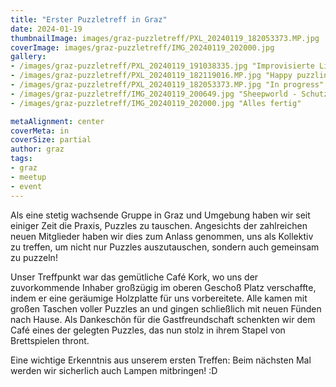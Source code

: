 ```yaml
---
title: "Erster Puzzletreff in Graz"
date: 2024-01-19
thumbnailImage: images/graz-puzzletreff/PXL_20240119_182053373.MP.jpg
coverImage: images/graz-puzzletreff/IMG_20240119_202000.jpg
gallery:
- /images/graz-puzzletreff/PXL_20240119_191038335.jpg "Improvisierte Lichtquellen"
- /images/graz-puzzletreff/PXL_20240119_182119016.MP.jpg "Happy puzzling!"
- /images/graz-puzzletreff/PXL_20240119_182053373.MP.jpg "In progress"
- /images/graz-puzzletreff/IMG_20240119_200649.jpg "Sheepworld - Schutzengel"
- /images/graz-puzzletreff/IMG_20240119_202000.jpg "Alles fertig"

metaAlignment: center
coverMeta: in
coverSize: partial
author: graz
tags:
- graz
- meetup
- event
---
```


Als eine stetig wachsende Gruppe in Graz und Umgebung haben wir seit einiger Zeit die Praxis, Puzzles zu tauschen. Angesichts der zahlreichen neuen Mitglieder haben wir dies zum Anlass genommen, uns als Kollektiv zu treffen, um nicht nur Puzzles auszutauschen, sondern auch gemeinsam zu puzzeln!
<!--more--> 
Unser Treffpunkt war das gemütliche Café Kork, wo uns der zuvorkommende Inhaber großzügig im oberen Geschoß Platz verschaffte, indem er eine geräumige Holzplatte für uns vorbereitete. Alle kamen mit großen Taschen voller Puzzles an und gingen schließlich mit neuen Fünden nach Hause. Als Dankeschön für die Gastfreundschaft schenkten wir dem Café eines der gelegten Puzzles, das nun stolz in ihrem Stapel von Brettspielen thront.

Eine wichtige Erkenntnis aus unserem ersten Treffen: Beim nächsten Mal werden wir sicherlich auch Lampen mitbringen! :D
